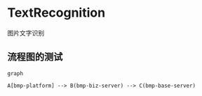 # TextRecognition
图片文字识别


## 流程图的测试

```mermaid
graph

A[bmp-platform] --> B(bmp-biz-server) --> C(bmp-base-server)


```



